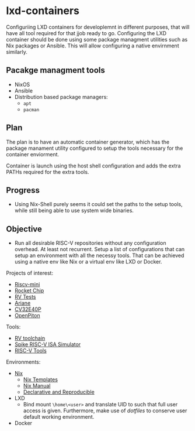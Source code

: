 # lxd-containers

Configuriing LXD containers for developlemnt in different purposes, that will have all tool required for that jjob ready to go. 
Configuring the LXD container should be done using some package managment utilities such as Nix packages or Ansible. This will allow configuring a native envirnment similarly.

## Pacakge managment tools

- NixOS
- Ansible
- Distribution based package managers:
    - `apt`
    - `pacman`

## Plan

The plan is to have  an automatic container generator, which has the package manament utility configured to setup the tools necessary for the container enviorment.

Container is launch using the host shell configuration and adds the extra PATHs required for the extra tools.


## Progress

- Using Nix-Shell purely seems it could set the paths to the setup tools, while still being able to use system wide binaries.


## Objective

- Run all desirable RISC-V repositories without any configuration overhead. At least not recurrent. Setup a list of configurations that can setup an environment with all the necessy tools. That can be achieved using a native env like Nix or a virtual env like LXD or Docker.

Projects of interest:
- [Riscv-mini](https://github.com/ucb-bar/riscv-mini)
- [Rocket Chip](https://github.com/chipsalliance/rocket-chip)
- [RV Tests](https://github.com/riscv-software-src/riscv-tests)
- [Ariane](https://github.com/openhwgroup/cva6)
- [CV32E40P](https://github.com/openhwgroup/cv32e40p)
- [OpenPiton](https://github.com/PrincetonUniversity/openpiton)


Tools:
- [RV toolchain](https://github.com/riscv-collab/riscv-gnu-toolchain)
- [Spike RISC-V ISA Simulator](https://github.com/riscv-software-src/riscv-isa-sim)
- [RISC-V Tools](https://github.com/riscv-software-src/riscv-tools)

Environments:
- [Nix](https://nixos.org/)
    - [Nix Templates](https://github.com/nix-dot-dev/getting-started-nix-template)
    - [Nix Manual](https://nixos.org/manual/nix/stable/language/index.html)
    - [Declarative and Reproducible](https://nixos.org/guides/declarative-and-reproducible-developer-environments.html#declarative-reproducible-envs)
- LXD
    - Bind mount `\home\<user>` and translate UID to <user> such that full user access is given. Furthermore, make use of *dotfiles* to conserve user default working environment.
- Docker
